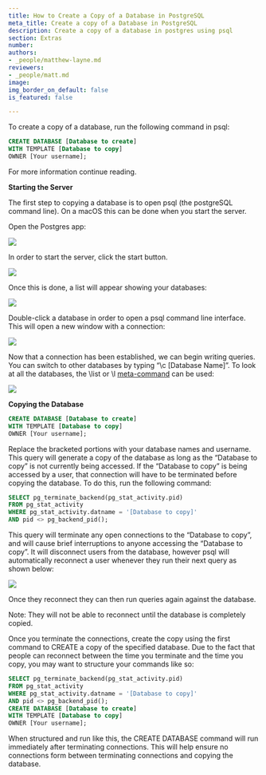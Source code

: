 ```yaml
---
title: How to Create a Copy of a Database in PostgreSQL
meta_title: Create a copy of a Database in PostgreSQL
description: Create a copy of a database in postgres using psql
section: Extras
number: 
authors:
- _people/matthew-layne.md
reviewers:
- _people/matt.md
image: 
img_border_on_default: false
is_featured: false

---
```

To create a copy of a database, run the following command in psql:

```sql
CREATE DATABASE [Database to create]
WITH TEMPLATE [Database to copy]
OWNER [Your username];
```

For more information continue reading.

**Starting the Server**

The first step to copying a database is to open psql (the postgreSQL command line). On a macOS this can be done when you start the server.

Open the Postgres app:

![](/assets/images/learn-sql/extras/copyDBs/copyDBs_1.png)

In order to start the server, click the start button.

![](/assets/images/learn-sql/extras/copyDBs/copyDBs_2.png)

Once this is done, a list will appear showing your databases:

![](/assets/images/learn-sql/extras/copyDBs/copyDBs_3.png)

Double-click a database in order to open a psql command line interface. This will open a new window with a connection:

![](/assets/images/learn-sql/extras/copyDBs/copyDBs_4.png)

Now that a connection has been established, we can begin writing queries. You can switch to other databases by typing “\\c \[Database Name\]”. To look at all the databases, the \\list or \\l [meta-command](https://chartio.com/resources/tutorials/how-to-list-databases-and-tables-in-postgresql-using-psql/) can be used:

![](/assets/images/learn-sql/extras/copyDBs/copyDBs_5.png)

**Copying the Database**

```sql
CREATE DATABASE [Database to create]
WITH TEMPLATE [Database to copy]
OWNER [Your username];
```

Replace the bracketed portions with your database names and username. This query will generate a copy of the database as long as the “Database to copy” is not currently being accessed. If the “Database to copy” is being accessed by a user, that connection will have to be terminated before copying the database. To do this, run the following command:

```sql
SELECT pg_terminate_backend(pg_stat_activity.pid)
FROM pg_stat_activity
WHERE pg_stat_activity.datname = '[Database to copy]'
AND pid <> pg_backend_pid();
```

This query will terminate any open connections to the “Database to copy”, and will cause brief interruptions to anyone accessing the “Database to copy”. It will disconnect users from the database, however psql will automatically reconnect a user whenever they run their next query as shown below:

![](/assets/images/learn-sql/extras/copyDBs/copyDBs_6.png)

Once they reconnect they can then run queries again against the database.

Note: They will not be able to reconnect until the database is completely copied.

Once you terminate the connections, create the copy using the first command to CREATE a copy of the specified database. Due to the fact that people can reconnect between the time you terminate and the time you copy, you may want to structure your commands like so:

```sql
SELECT pg_terminate_backend(pg_stat_activity.pid)
FROM pg_stat_activity
WHERE pg_stat_activity.datname = '[Database to copy]'
AND pid <> pg_backend_pid();
CREATE DATABASE [Database to create]
WITH TEMPLATE [Database to copy]
OWNER [Your username];
```

When structured and run like this, the CREATE DATABASE command will run immediately after terminating connections. This will help ensure no connections form between terminating connections and copying the database.